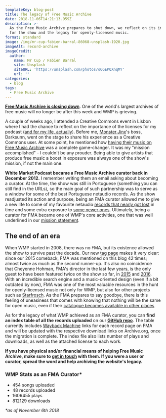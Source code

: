 ```yaml
---
templateKey: blog-post
title: The legacy of Free Music Archive
date: 2018-11-06T14:21:13.959Z
description: >-
  As the Free Music Archive prepares to shut down, we reflect on its importance
  for the show and the legacy for openly-licensed music.
format: standard
image: /img/mr-cup-fabien-barral-86068-unsplash-1920.jpg
imageAlt: record-archive
imageCredit:
  author:
    name: Mr Cup / Fabien Barral
    site: Unsplash
    siteURL: 'https://unsplash.com/photos/o6GEPQXnqMY'
    url: ''
categories:
  - blog
tags:
  - Free Music Archive
---
```

[**Free Music Archive is closing down**](https://web.archive.org/web/20181106142934/http://freemusicarchive.org/member/cheyenne_h/blog/Big_Changes_Ahead_for_FMA). One of the world's largest archives of free music will no longer be after this week and WMP is grieving.

A couple of weeks ago, I attended a Creative Commons event in Lisbon where I had the chance to reflect on the importance of the licenses for my podcast ([and for my life, actually](https://twitter.com/WhiteMarketCast/status/1055180995866124288)). Before me, [Monster Jinx](https://www.whitemarketpodcast.cc/blog/2017-01-22-session-3-21-monster-jinx-special/)'s boss, Darksunn, went on the stage to share his experience as a Creative Commons user. At some point, he mentioned how [having their music on Free Music Archive](https://web.archive.org/web/20181106150630/http://freemusicarchive.org/curator/programamarcabranca/Monster_Jinx_Love) was a complete game-changer. It was my "mission accomplished" - I couldn't be any prouder. Being able to give artists that produce free music a boost in exposure was always one of the show's mission, if not the main one. 

**White Market Podcast became a Free Music Archive curator back in December 2012.**  I remember writing them an email asking about becoming a curator. At the time, the show was still in Portuguese (something you can still find in the URLs), so the main goal of such partnership was to serve as a window for some of the best Portuguese netaudio records. As the show readjusted its action and purpose, being an FMA curator allowed me to give a new life to some of my favourite netaudio [records that nearly got lost](https://web.archive.org/web/20181106124902/http://freemusicarchive.org/music/This_Mess_is_Mine/Sign_The_Drafts_EP) in time and some extra exposure to [some newer ones](https://web.archive.org/web/20181106130000/http://freemusicarchive.org/music/E_T_I_L_E/Our_Imaginary_Friend). Ultimately, being a curator for FMA became one of WMP's core activities, one that was well underlined in our [mission statement](https://www.whitemarketpodcast.cc/about).

## The end of an era

When WMP started in 2008, there was no FMA, but its existence allowed the show to survive past the decade. Our new [tag page](https://www.whitemarketpodcast.cc/tags/) makes it very clear: since our 2015 comeback, FMA was mentioned on this blog 42 times; almost twice as much as the second runner-up. It's also no coincidence that Cheyenne Hohman, FMA's director in the last few years, is the only guest to have been featured twice on the show so far, in [2015](https://www.whitemarketpodcast.cc/blog/2015-09-06-session-2-10-all-hail-the-free-music-archive/) and [2016](https://www.whitemarketpodcast.cc/blog/2016-09-25-session-3-10-need-free-music-archive/). With an incredible search engine and a music-oriented design (even if a bit outdated by now), FMA was one of the most valuable resources in the hunt for openly-licensed music not only for WMP, but also for other projects such as [Starfrosch](https://www.whitemarketpodcast.cc/blog/2016-10-30-session-3-15-starfrosch-hot100/). As the FMA prepares to say goodbye, there is this feeling of uneasiness that comes with knowing that nothing will be the same for open music, even if their [catalogue becomes available in other places](https://archive.org/details/freemusicarchive).

As for the legacy of what WMP achieved as an FMA curator, you can **find an index table of all the records uploaded** on our **[GitHub repo](https://github.com/WhiteMarketPodcast/whitemarketpodcast-repo/blob/master/indexes/fma_wmp_index.md)**. The table currently includes [Wayback Machine](https://archive.org/web/) links for each record page on FMA and will be updated with the respective download links on Archive.org, once the migration is complete. The index file also lists number of plays and downloads, as well as the attached license to each work.

**If you have physical and/or financial means of helping Free Music Archive, make sure to [get in touch](http://freemusicarchive.org/member/cheyenne_h/blog/Big_Changes_Ahead_for_FMA) with them. If you were a user or curator, spread the word and help archiving the website's legacy.**

### WMP Stats as an FMA Curator*

* 454 songs uploaded
* 48 records uploaded
* 1606455 plays
* 812129 downloads

_\*as of November 6th 2018_
